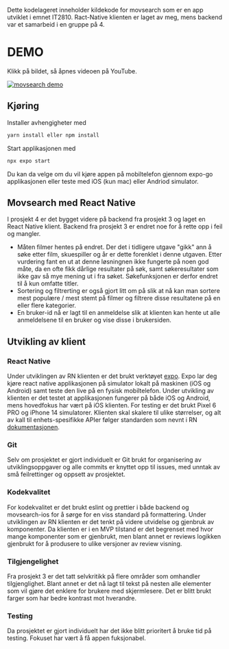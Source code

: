 Dette kodelageret inneholder kildekode for movsearch som er en app utviklet i emnet IT2810. Ract-Native klienten er laget av meg, mens backend var et samarbeid i en gruppe på 4. 

# DEMO

Klikk på bildet, så åpnes videoen på YouTube.

[![movsearch demo](https://img.youtube.com/vi/2unZmy3-2N4/0.jpg)](https://www.youtube.com/watch?v=2unZmy3-2N4)


## Kjøring

Installer avhengigheter med

```bash
yarn install eller npm install
```

Start applikasjonen med

```bash
npx expo start
```

Du kan da velge om du vil kjøre appen på mobiltelefon gjennom expo-go applikasjonen eller teste med iOS (kun mac) eller Andriod simulator.

## Movsearch med React Native

I prosjekt 4 er det bygget videre på backend fra prosjekt 3 og laget en React Native klient. Backend fra prosjekt 3 er endret noe for å rette opp i feil og mangler.

- Måten filmer hentes på endret. Der det i tidligere utgave "gikk" ann å søke etter film, skuespiller og år er dette forenklet i denne utgaven. Etter vurdering fant en ut at denne løsningnen ikke fungerte på noen god måte, da en ofte fikk dårlige resultater på søk, samt søkeresultater som ikke gav så mye mening ut i fra søket. Søkefunksjonen er derfor endret til å kun omfatte titler.
- Sortering og filtrerting er også gjort litt om på slik at nå kan man sortere mest populære / mest stemt på filmer og filtrere disse resultatene på en eller flere kategorier.
- En bruker-id nå er lagt til en anmeldelse slik at klienten kan hente ut alle anmeldelsene til en bruker og vise disse i brukersiden.

## Utvikling av klient

### React Native

Under utviklingen av RN klienten er det brukt verktøyet [expo](https://expo.dev/). Expo lar deg kjøre react native applikasjonen på simulator lokalt på maskinen (iOS og Android) samt teste den live på en fysisk mobiltelefon. Under utvikling av klienten er det testet at applikasjonen fungerer på både iOS og Android, mens hovedfokus har vært på iOS klienten. For testing er det brukt Pixel 6 PRO og iPhone 14 simulatorer. Klienten skal skalere til ulike størrelser, og alt av kall til enhets-spesifikke APIer følger standarden som nevnt i RN [dokumentasjonen](https://reactnative.dev/docs/getting-started).

### Git

Selv om prosjektet er gjort individuelt er Git brukt for organisering av utviklingsoppgaver og alle commits er knyttet opp til issues, med unntak av små feilrettinger og oppsett av prosjektet.

### Kodekvalitet

For kodekvalitet er det brukt eslint og prettier i både backend og movsearch-ios for å sørge for en viss standard på formattering. Under utviklingen av RN klienten er det tenkt på videre utvidelse og gjenbruk av komponenter. Da klienten er i en MVP tilstand er det begrenset med hvor mange komponenter som er gjenbrukt, men blant annet er reviews logikken gjenbrukt for å produsere to ulike versjoner av review visning.

### Tilgjengelighet

Fra prosjekt 3 er det tatt selvkritikk på flere områder som omhandler tilgjenglighet. Blant annet er det nå lagt til tekst på nesten alle elementer som vil gjøre det enklere for brukere med skjermlesere. Det er blitt brukt farger som har bedre kontrast mot hverandre.

### Testing

Da prosjektet er gjort individuelt har det ikke blitt prioritert å bruke tid på testing. Fokuset har vært å få appen fuksjonabel.
